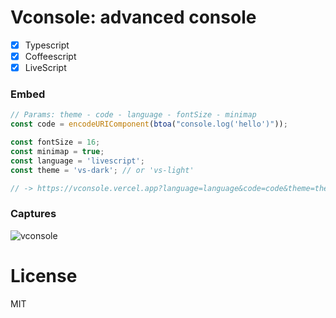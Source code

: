 # Vconsole: advanced console

- [x] Typescript
- [x] Coffeescript
- [x] LiveScript

### Embed
```js
// Params: theme - code - language - fontSize - minimap
const code = encodeURIComponent(btoa("console.log('hello')"));

const fontSize = 16;
const minimap = true;
const language = 'livescript'; 
const theme = 'vs-dark'; // or 'vs-light'

// -> https://vconsole.vercel.app?language=language&code=code&theme=theme&minimap=minimap
```

### Captures
![vconsole](https://i.ibb.co/YtHdRWq/vconsole.png)

# License
MIT
